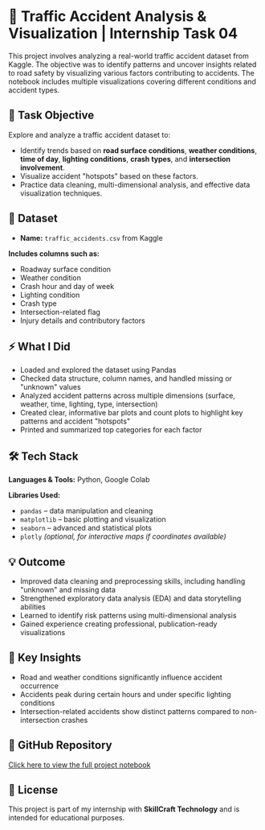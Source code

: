 # 🚦 Traffic Accident Analysis & Visualization | Internship Task 04

This project involves analyzing a real-world traffic accident dataset from Kaggle. The objective was to identify patterns and uncover insights related to road safety by visualizing various factors contributing to accidents. The notebook includes multiple visualizations covering different conditions and accident types.

## 🎯 Task Objective

Explore and analyze a traffic accident dataset to:

- Identify trends based on **road surface conditions**, **weather conditions**, **time of day**, **lighting conditions**, **crash types**, and **intersection involvement**.
- Visualize accident "hotspots" based on these factors.
- Practice data cleaning, multi-dimensional analysis, and effective data visualization techniques.

## 📂 Dataset

- **Name:** `traffic_accidents.csv` from Kaggle
  
**Includes columns such as:**

- Roadway surface condition
- Weather condition
- Crash hour and day of week
- Lighting condition
- Crash type
- Intersection-related flag
- Injury details and contributory factors

## ⚡ What I Did

- Loaded and explored the dataset using Pandas
- Checked data structure, column names, and handled missing or "unknown" values
- Analyzed accident patterns across multiple dimensions (surface, weather, time, lighting, type, intersection)
- Created clear, informative bar plots and count plots to highlight key patterns and accident "hotspots"
- Printed and summarized top categories for each factor

## 🛠️ Tech Stack

**Languages & Tools:** Python, Google Colab

**Libraries Used:**

- `pandas` – data manipulation and cleaning
- `matplotlib` – basic plotting and visualization
- `seaborn` – advanced and statistical plots
- `plotly` *(optional, for interactive maps if coordinates available)*

## 💡 Outcome

- Improved data cleaning and preprocessing skills, including handling "unknown" and missing data
- Strengthened exploratory data analysis (EDA) and data storytelling abilities
- Learned to identify risk patterns using multi-dimensional analysis
- Gained experience creating professional, publication-ready visualizations

## 🔎 Key Insights

- Road and weather conditions significantly influence accident occurrence
- Accidents peak during certain hours and under specific lighting conditions
- Intersection-related accidents show distinct patterns compared to non-intersection crashes

## 🔗 GitHub Repository

[Click here to view the full project notebook](https://github.com/vis-mayaa/SCT_DS_4) 

## 📎 License

This project is part of my internship with **SkillCraft Technology** and is intended for educational purposes.
